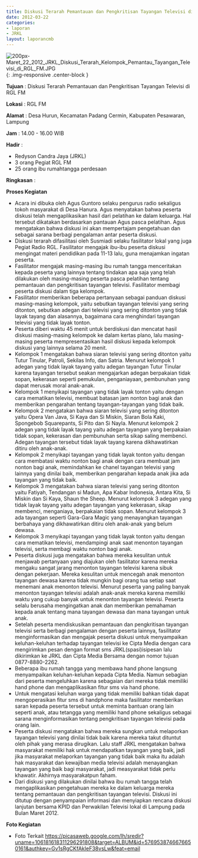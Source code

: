 ```yaml
---
title: Diskusi Terarah Pemantauan dan Pengkritisan Tayangan Televisi di RGL FM
date: 2012-03-22
categories:
- laporan
- JRKL
layout: laporancmb
---
```

	
![200px-Maret_22_2012_JRKL_Diskusi_Terarah_Kelompok_Pemantau_Tayangan_Televisi_di_RGL_FM.JPG](/uploads/200px-Maret_22_2012_JRKL_Diskusi_Terarah_Kelompok_Pemantau_Tayangan_Televisi_di_RGL_FM.JPG){: .img-responsive .center-block }	
	
**Tujuan** :	Diskusi Terarah Pemantauan dan Pengkritisan Tayangan Televisi di RGL FM
	
**Lokasi** :	RGL FM
	
**Alamat** : 	Desa Hurun, Kecamatan Padang Cermin, Kabupaten Pesawaran, Lampung
	
**Jam** :	14.00 - 16.00 WIB
	
**Hadir** :	
*	Redyson Candra Jaya (JRKL)
*	3 orang Pegiat RGL FM
*	25 orang ibu rumahtangga perdesaan

**Ringkasan** :	

**Proses Kegiatan**
*	Acara ini dibuka oleh Agus Guntoro selaku pengurus radio sekaligus tokoh masyarakat di Desa Hanura. Agus menyatakan bahwa peserta diskusi telah mengaplikasikan hasil dari pelatihan ke dalam keluarga. Hal tersebut dikatakan berdasarkan pantauan Agus pasca pelatihan. Agus mengatakan bahwa diskusi ini akan mempertajam pengetahuan dan sebagai sarana berbagi pengalaman antar peserta diskusi.
*	Diskusi terarah difasilitasi oleh Susmiadi selaku fasilitator lokal yang juga Pegiat Radio RGL. Fasilitator mengajak ibu-ibu peserta diskusi mengingat materi pendidikan pada 11-13 lalu, guna menajamkan ingatan peserta.
*	Fasilitator mengajak masing-masing ibu rumah tangga menceritakan kepada peserta yang lainnya tentang tindakan apa saja yang telah dilakukan oleh masing-masing peserta pasca pelatihan tentang pemantauan dan pengkritisan tayangan televisi. Fasilitator membagi peserta diskusi dalam tiga kelompok.
*	Fasilitator memberikan beberapa pertanyaan sebagai panduan diskusi masing-masing kelompok, yaitu sebutkan tayangan televisi yang sering ditonton, sebutkan adegan dari televisi yang sering ditonton yang tidak layak tayang dan alasannya, bagaimana cara menghindari tayangan televisi yang tidak layak tonton.
*	Peserta diberi waktu 45 menit untuk berdiskusi dan mencatat hasil diskusi masing-masing kelompok ke dalam kertas plano, lalu masing-masing peserta mempresentasikan hasil diskusi kepada kelompok diskusi yang lainnya selama 20 menit.
*	Kelompok 1 mengatakan bahwa siaran televisi yang sering ditonton yaitu Tutur Tinular, Patroli, Sekilas Info, dan Satria. Menurut kelompok 1 adegan yang tidak layak tayang yaitu adegan tayangan Tutur Tinular karena tayangan tersebut seakan mengajarkan adegan berpakaian tidak sopan, kekerasan seperti pemukulan, penganiayaan, pembunuhan yang dapat merusak moral anak-anak.
*	Kelompok 1 menyikapi tayangan yang tidak layak tonton yaitu dengan cara mematikan televisi, membuat batasan jam nonton bagi anak dan memberikan pengarahan tentang tayangan-tayangan yang tidak baik.
*	Kelompok 2 mengatakan bahwa siaran televisi yang sering ditonton yaitu Opera Van Java, Si Kaya dan Si Miskin, Siaran Bola Kaki, Spongebob Squarepants, Si Pito dan Si Nayla. Menurut kelompok 2 adegan yang tidak layak tayang yaitu adegan tayangan yang berpakaian tidak sopan, kekerasan dan pembunuhan serta sikap saling membenci. Adegan tayangan tersebut tidak layak tayang karena dikhawatirkan ditiru oleh anak-anak.
*	Kelompok 2 menyikapi tayangan yang tidak layak tonton yaitu dengan cara membatasi waktu nonton bagi anak dengan cara membuat jam nonton bagi anak, memindahkan ke chanel tayangan televisi yang lainnya yang dinilai baik, memberikan pengarahan kepada anak jika ada tayangan yang tidak baik.
*	Kelompok 3 mengatakan bahwa siaran televisi yang sering ditonton yaitu Fatiyah, Tendangan si Madun, Apa Kabar Indonesia, Antara Kita, Si Miskin dan Si Kaya, Shaun the Sheep. Menurut kelompok 3 adegan yang tidak layak tayang yaitu adegan tayangan yang kekerasan, sikap membenci, menganiaya, berpakaian tidak sopan. Menurut kelompok 3 ada tayangan seperti Gara-Gara Magic yang menayangkan tayangan berbahaya yang dikhawatirkan ditiru oleh anak-anak yang belum dewasa.
*	Kelompok 3 menyikapi tayangan yang tidak layak tonton yaitu dengan cara mematikan televisi, mendampingi anak saat menonton tayangan televisi, serta membagi waktu nonton bagi anak.
*	Peserta diskusi juga mengatakan bahwa mereka kesulitan untuk menjawab pertanyaan yang diajukan oleh fasilitator karena mereka mengaku sangat jarang menonton tayangan televisi karena sibuk dengan pekerjaan. Mereka kesulitan untuk mencegah anak menonton tayangan dewasa karena tidak mungkin bagi orang tua setiap saat menemani anak menonton televisi. Menurut peserta yang paling banyak menonton tayangan televisi adalah anak-anak mereka karena memiliki waktu yang cukup banyak untuk menonton tayangan televisi. Peserta selalu berusaha mengingatkan anak dan memberikan pemahaman kepada anak tentang mana tayangan dewasa dan mana tayangan untuk anak.
*	Setelah peserta mendiskusikan pemantauan dan pengkritisan tayangan televisi serta berbagi pengalaman dengan peserta lainnya, fasilitator menginformasikan dan mengajak peserta diskusi untuk menyampaikan keluhan-keluhan terhadap tayangan televisi ke Cipta Media dengan cara mengirimkan pesan dengan format sms JRKL(spasi)isipesan lalu dikirimkan ke JRKL dan Cipta Media Bersama dengan nomor tujuan 0877-8880-2262.
*	Beberapa ibu rumah tangga yang membawa hand phone langsung menyampaikan keluhan-keluhan kepada Cipta Media. Namun sebagian dari peserta mengeluhkan karena sebagaian dari mereka tidak memiliki hand phone dan mengaplikasikan fitur sms via hand phone.
*	Untuk mengatasi keluhan warga yang tidak memiliki bahkan tidak dapat mengoperasikan fitur sms di handphone maka fasilitator memberikan saran kepada peserta tersebut untuk meminta bantuan orang lain seperti anak, atau tetangga yang memiliki hand phone sekaligus sebagai sarana menginformasikan tentang pengkritisan tayangan televisi pada orang lain.
*	Peserta diskusi mengatakan bahwa mereka sungkan untuk melaporkan tayangan televisi yang dinilai tidak baik karena mereka takut dituntut oleh pihak yang merasa dirugikan. Lalu staff JRKL mengatakan bahwa masyarakat memiliki hak untuk mendapatkan tayangan yang baik, jadi jika masyarakat melaporkan tayangan yang tidak baik maka itu adalah hak masyarakat dan kewajiban media televisi adalah menayangkan tayangan yang baik bagi masyarakat, jadi measyarakat tidak perlu khawatir. Akhirnya masyarakatpun faham.
*	Dari diskusi yang dilakukan dinilai bahwa ibu rumah tangga telah mengaplikasikan pengetahuan mereka ke dalam keluarga mereka tentang pemantauan dan pengkritisan tayangan televisi. Diskusi ini ditutup dengan penyampaian informasi dan menyiapkan rencana diskusi lanjutan bersama KPID dan Perwakilan Televisi lokal di Lampung pada Bulan Maret 2012.

**Foto Kegiatan**
*	Foto Terkait https://picasaweb.google.com/lh/sredir?uname=106181618311296291808&target=ALBUM&id=5769538746676650161&authkey=Gv1sRgCKfAkIeF38vsLw&feat=email
